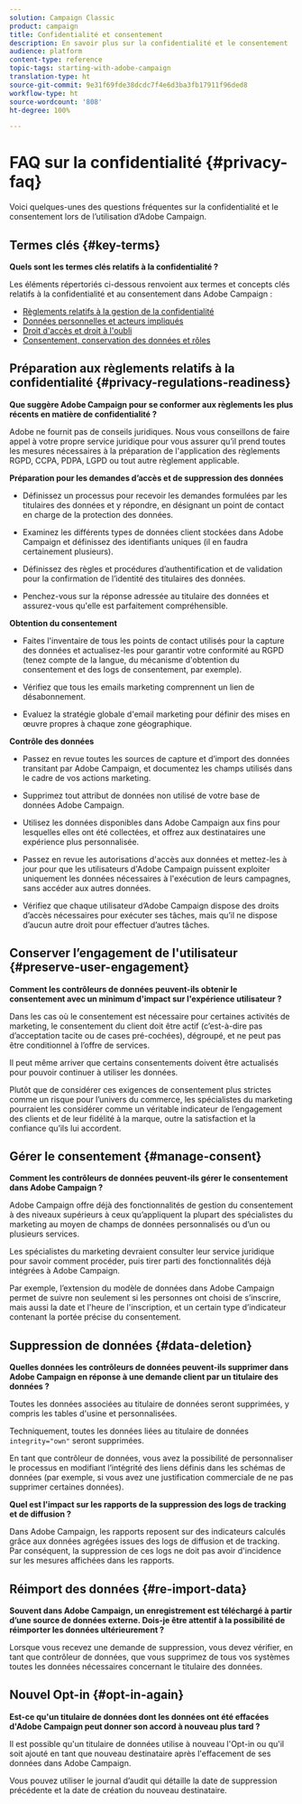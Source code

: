 ```yaml
---
solution: Campaign Classic
product: campaign
title: Confidentialité et consentement
description: En savoir plus sur la confidentialité et le consentement
audience: platform
content-type: reference
topic-tags: starting-with-adobe-campaign
translation-type: ht
source-git-commit: 9e31f69fde38dcdc7f4e6d3ba3fb17911f96ded8
workflow-type: ht
source-wordcount: '808'
ht-degree: 100%

---
```



# FAQ sur la confidentialité {#privacy-faq}

Voici quelques-unes des questions fréquentes sur la confidentialité et le consentement lors de l’utilisation d’Adobe Campaign.

## Termes clés {#key-terms}

**Quels sont les termes clés relatifs à la confidentialité ?**

Les éléments répertoriés ci-dessous renvoient aux termes et concepts clés relatifs à la confidentialité et au consentement dans Adobe Campaign :

* [Règlements relatifs à la gestion de la confidentialité](../../platform/using/privacy-management.md#privacy-management-regulations)
* [Données personnelles et acteurs impliqués](../../platform/using/privacy-and-recommendations.md#personal-data)
* [Droit d&#39;accès et droit à l&#39;oubli](../../platform/using/privacy-management.md#right-access-forgotten)
* [Consentement, conservation des données et rôles](../../platform/using/privacy-management.md#consent-retention-roles)

## Préparation aux règlements relatifs à la confidentialité {#privacy-regulations-readiness}

**Que suggère Adobe Campaign pour se conformer aux règlements les plus récents en matière de confidentialité ?**

Adobe ne fournit pas de conseils juridiques. Nous vous conseillons de faire appel à votre propre service juridique pour vous assurer qu’il prend toutes les mesures nécessaires à la préparation de l&#39;application des règlements RGPD, CCPA, PDPA, LGPD ou tout autre règlement applicable.

**Préparation pour les demandes d’accès et de suppression des données**

* Définissez un processus pour recevoir les demandes formulées par les titulaires des données et y répondre, en désignant un point de contact en charge de la protection des données.

* Examinez les différents types de données client stockées dans Adobe Campaign et définissez des identifiants uniques (il en faudra certainement plusieurs).

* Définissez des règles et procédures d’authentification et de validation pour la confirmation de l’identité des titulaires des données.

* Penchez-vous sur la réponse adressée au titulaire des données et assurez-vous qu&#39;elle est parfaitement compréhensible.

**Obtention du consentement**

* Faites l&#39;inventaire de tous les points de contact utilisés pour la capture des données et actualisez-les pour garantir votre conformité au RGPD (tenez compte de la langue, du mécanisme d&#39;obtention du consentement et des logs de consentement, par exemple).

* Vérifiez que tous les emails marketing comprennent un lien de désabonnement.

* Evaluez la stratégie globale d&#39;email marketing pour définir des mises en œuvre propres à chaque zone géographique.

**Contrôle des données**

* Passez en revue toutes les sources de capture et d’import des données transitant par Adobe Campaign, et documentez les champs utilisés dans le cadre de vos actions marketing.

* Supprimez tout attribut de données non utilisé de votre base de données Adobe Campaign.

* Utilisez les données disponibles dans Adobe Campaign aux fins pour lesquelles elles ont été collectées, et offrez aux destinataires une expérience plus personnalisée.

* Passez en revue les autorisations d&#39;accès aux données et mettez-les à jour pour que les utilisateurs d&#39;Adobe Campaign puissent exploiter uniquement les données nécessaires à l&#39;exécution de leurs campagnes, sans accéder aux autres données.

* Vérifiez que chaque utilisateur d’Adobe Campaign dispose des droits d’accès nécessaires pour exécuter ses tâches, mais qu’il ne dispose d’aucun autre droit pour effectuer d’autres tâches.

## Conserver l’engagement de l&#39;utilisateur {#preserve-user-engagement}

**Comment les contrôleurs de données peuvent-ils obtenir le consentement avec un minimum d&#39;impact sur l&#39;expérience utilisateur ?**

Dans les cas où le consentement est nécessaire pour certaines activités de marketing, le consentement du client doit être actif (c’est-à-dire pas d’acceptation tacite ou de cases pré-cochées), dégroupé, et ne peut pas être conditionnel à l’offre de services.

Il peut même arriver que certains consentements doivent être actualisés pour pouvoir continuer à utiliser les données.

Plutôt que de considérer ces exigences de consentement plus strictes comme un risque pour l’univers du commerce, les spécialistes du marketing pourraient les considérer comme un véritable indicateur de l’engagement des clients et de leur fidélité à la marque, outre la satisfaction et la confiance qu’ils lui accordent.

## Gérer le consentement {#manage-consent}

**Comment les contrôleurs de données peuvent-ils gérer le consentement dans Adobe Campaign ?**

Adobe Campaign offre déjà des fonctionnalités de gestion du consentement à des niveaux supérieurs à ceux qu’appliquent la plupart des spécialistes du marketing au moyen de champs de données personnalisés ou d’un ou plusieurs services.

Les spécialistes du marketing devraient consulter leur service juridique pour savoir comment procéder, puis tirer parti des fonctionnalités déjà intégrées à Adobe Campaign.

Par exemple, l’extension du modèle de données dans Adobe Campaign permet de suivre non seulement si les personnes ont choisi de s’inscrire, mais aussi la date et l&#39;heure de l&#39;inscription, et un certain type d’indicateur contenant la portée précise du consentement.

## Suppression de données {#data-deletion}

**Quelles données les contrôleurs de données peuvent-ils supprimer dans Adobe Campaign en réponse à une demande client par un titulaire des données ?**

Toutes les données associées au titulaire de données seront supprimées, y compris les tables d&#39;usine et personnalisées.

Techniquement, toutes les données liées au titulaire de données `integrity="own"` seront supprimées.

En tant que contrôleur de données, vous avez la possibilité de personnaliser le processus en modifiant l’intégrité des liens définis dans les schémas de données (par exemple, si vous avez une justification commerciale de ne pas supprimer certaines données).

**Quel est l&#39;impact sur les rapports de la suppression des logs de tracking et de diffusion ?**

Dans Adobe Campaign, les rapports reposent sur des indicateurs calculés grâce aux données agrégées issues des logs de diffusion et de tracking. Par conséquent, la suppression de ces logs ne doit pas avoir d&#39;incidence sur les mesures affichées dans les rapports.

## Réimport des données {#re-import-data}

**Souvent dans Adobe Campaign, un enregistrement est téléchargé à partir d’une source de données externe. Dois-je être attentif à la possibilité de réimporter les données ultérieurement ?**

Lorsque vous recevez une demande de suppression, vous devez vérifier, en tant que contrôleur de données, que vous supprimez de tous vos systèmes toutes les données nécessaires concernant le titulaire des données.

## Nouvel Opt-in {#opt-in-again}

**Est-ce qu&#39;un titulaire de données dont les données ont été effacées d&#39;Adobe Campaign peut donner son accord à nouveau plus tard ?**

Il est possible qu&#39;un titulaire de données utilise à nouveau l&#39;Opt-in ou qu&#39;il soit ajouté en tant que nouveau destinataire après l&#39;effacement de ses données dans Adobe Campaign.

Vous pouvez utiliser le journal d’audit qui détaille la date de suppression précédente et la date de création du nouveau destinataire.